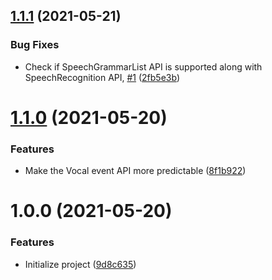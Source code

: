 ## [1.1.1](https://github.com/untemps/vocal/compare/v1.1.0...v1.1.1) (2021-05-21)


### Bug Fixes

* Check if SpeechGrammarList API is supported along with SpeechRecognition API, [#1](https://github.com/untemps/vocal/issues/1) ([2fb5e3b](https://github.com/untemps/vocal/commit/2fb5e3b353d3b37b166d694a97538297251c419e))

# [1.1.0](https://github.com/untemps/vocal/compare/v1.0.0...v1.1.0) (2021-05-20)


### Features

* Make the Vocal event API more predictable ([8f1b922](https://github.com/untemps/vocal/commit/8f1b922b1d42c8ccfe3e4e4e5f37e5d8612e285d))

# 1.0.0 (2021-05-20)


### Features

* Initialize project ([9d8c635](https://github.com/untemps/vocal/commit/9d8c635333c8f214633d78dba5ec80cdf199bf09))
